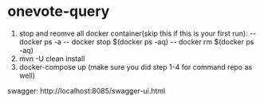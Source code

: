 # onevote-query


1. stop and reomve all docker container(skip this if this is your first run):
   -- docker ps -a
   -- docker stop $(docker ps -aq)
   -- docker rm $(docker ps -aq)
3. mvn -U clean install
5. docker-compose up (make sure you did step 1-4 for command repo as well)


swagger:
http://localhost:8085/swagger-ui.html
